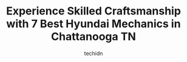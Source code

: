 ---
layout: ampstory
image: https://images.unsplash.com/photo-1597220669155-4a3e59232dc9?ixlib=rb-4.0.3&ixid=MnwxMjA3fDB8MHxwaG90by1wYWdlfHx8fGVufDB8fHx8&auto=format&fit=crop&w=640&h=853&q=80
author: techidn
featured: false
description: For top-quality automotive repairs and maintenance, visit the 7 best Hyundai Mechanic in Chattanooga TN, USA. Their reputation for excellence and their dedication to customer satisfaction ma
title: Experience Skilled Craftsmanship with 7 Best Hyundai Mechanics in Chattanooga TN
cover:
   title: Experience Skilled Craftsmanship with 7 Best Hyundai Mechanics in Chattanooga TN
   subtitle: Rickpate
   background: https://images.unsplash.com/photo-1597220669155-4a3e59232dc9?ixlib=rb-4.0.3&ixid=MnwxMjA3fDB8MHxwaG90by1wYWdlfHx8fGVufDB8fHx8&auto=format&fit=crop&w=640&h=853&q=80

pages: 
 - layout: thirds
   top: <h1>#1 Bavarian Auto</h1>
   bottom: "<p>Let me tell you what - I asked for a particular scheduled service on my car to be completed ahead of schedule, in addition to another maintenance item, only to have them c</p>"
   background: https://www.knot35.com/toplist/wp-content/uploads/2023/06/best-hyundai-mechanic-1-in-chattanooga-tn-1685833860.png
   backgroundblur: true
 - layout: thirds
   top: <h1>#2 Maxi Auto Service Center- Broad Street</h1>
   bottom: "<p>3540 Broad St, Chattanooga, TN 37409, United States</p>"
   background: https://www.knot35.com/toplist/wp-content/uploads/2023/06/best-hyundai-mechanic-2-in-chattanooga-tn-1685833861.jpeg
   cta:
      link: https://www.knot35.com/toplist/experience-skilled-craftsmanship-with-7-best-hyundai-mechanics-in-chattanooga-tn/
      text: Experience Skilled Craftsmanship with 7 Best Hyundai Mechanics in Chattanooga TN
 - layout: thirds
   top: <h1>#3 Maxi Auto Service Center- Hwy 58</h1>
   bottom: "<p>4986 TN-58, Chattanooga, TN 37416, United States</p>"
   background: https://www.knot35.com/toplist/wp-content/uploads/2023/06/best-hyundai-mechanic-3-in-chattanooga-tn-1685833861.jpeg
   cta:
      link: https://www.knot35.com/toplist/experience-skilled-craftsmanship-with-7-best-hyundai-mechanics-in-chattanooga-tn/
      text: Experience Skilled Craftsmanship with 7 Best Hyundai Mechanics in Chattanooga TN
 - layout: thirds
   top: <h1>#4 Nissan of Chattanooga East - Service & Repair Facility</h1>
   bottom: "<p>2121 Chapman Rd, Chattanooga, TN 37421, United States</p>"
   background: https://images.unsplash.com/photo-1597773150796-e5c14ebecbf5?ixlib=rb-4.0.3&ixid=MnwxMjA3fDB8MHxwaG90by1wYWdlfHx8fGVufDB8fHx8&auto=format&fit=crop&w=640&h=853&q=80
   cta:
      link: https://www.knot35.com/toplist/experience-skilled-craftsmanship-with-7-best-hyundai-mechanics-in-chattanooga-tn/
      text: Experience Skilled Craftsmanship with 7 Best Hyundai Mechanics in Chattanooga TN
 - layout: thirds
   top: <h1>#5 Gossetts Garage</h1>
   bottom: "<p>2907 Cummings Hwy, Chattanooga, TN 37419, United States</p>"
   background: https://images.unsplash.com/photo-1595364397663-fca4f075d796?ixlib=rb-4.0.3&ixid=MnwxMjA3fDB8MHxwaG90by1wYWdlfHx8fGVufDB8fHx8&auto=format&fit=crop&w=640&h=853&q=80
   cta:
      link: https://www.knot35.com/toplist/experience-skilled-craftsmanship-with-7-best-hyundai-mechanics-in-chattanooga-tn/
      text: Experience Skilled Craftsmanship with 7 Best Hyundai Mechanics in Chattanooga TN
 - layout: thirds
   top: <h1>#6 Down town automotive</h1>
   bottom: "<p>1725 Market St, Chattanooga, TN 37408, United States</p>"
   background: https://images.unsplash.com/photo-1531169509526-f8f1fdaa4a67?ixlib=rb-4.0.3&ixid=MnwxMjA3fDB8MHxwaG90by1wYWdlfHx8fGVufDB8fHx8&auto=format&fit=crop&w=640&h=853&q=80
   cta:
      link: https://www.knot35.com/toplist/experience-skilled-craftsmanship-with-7-best-hyundai-mechanics-in-chattanooga-tn/
      text: Experience Skilled Craftsmanship with 7 Best Hyundai Mechanics in Chattanooga TN
 - layout: thirds
   top: <h1>#7 Hamilton Automotive</h1>
   bottom: "<p>2027 Jenkins Rd, Chattanooga, TN 37421, United States</p>"
   background: https://images.unsplash.com/photo-1547366785-564103df7e13?ixlib=rb-4.0.3&ixid=MnwxMjA3fDB8MHxwaG90by1wYWdlfHx8fGVufDB8fHx8&auto=format&fit=crop&w=640&h=853&q=80
   cta:
      link: https://www.knot35.com/toplist/experience-skilled-craftsmanship-with-7-best-hyundai-mechanics-in-chattanooga-tn/
      text: Experience Skilled Craftsmanship with 7 Best Hyundai Mechanics in Chattanooga TN
 - layout: thirds
   middle: Continue reading...
   background: https://images.unsplash.com/photo-1510906594845-bc082582c8cc?ixlib=rb-4.0.3&ixid=MnwxMjA3fDB8MHxwaG90by1wYWdlfHx8fGVufDB8fHx8&auto=format&fit=crop&w=640&h=853&q=80
   cta:
      link: https://www.knot35.com/toplist/experience-skilled-craftsmanship-with-7-best-hyundai-mechanics-in-chattanooga-tn/
      text: Experience Skilled Craftsmanship with 7 Best Hyundai Mechanics in Chattanooga TN
      
---